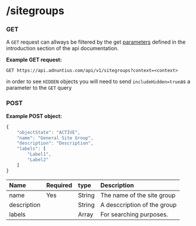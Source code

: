 # /sitegroups

### GET

A `GET` request can allways be filtered by the get [parameters](http://docs.adnuntius.com/api/api-requests) defined in the introduction section of the api documentation.

**Example GET request:**

```text
GET https://api.adnuntius.com/api/v1/sitegroups?context=<context>
```

in order to see `HIDDEN` objects you will need to send `includeHidden=true`as a parameter to the `GET` query

### POST

**Example POST object:**

```javascript
{
    "objectState": "ACTIVE",
    "name": "General Site Group",
    "description": "Description",
    "labels": [
        "Label1",
        "Label2"
    ]
}
```



| Name | Required | type | Description |
| :--- | :--- | :--- | :--- |
| name | Yes | String | The name of the site group |
| description |  | String | A desccription of the group |
| labels |  | Array | For searching purposes. |


